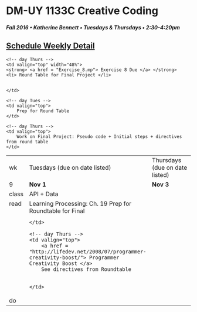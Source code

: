 # DM-UY 1133C Creative Coding
##### Fall 2016 • Katherine Bennett • Tuesdays & Thursdays • 2:30-4:20pm 

## [Schedule Weekly Detail](dm1133-C_Calendar.md) 

<table>
<tr>
<td>wk</td>
<td>Tuesdays (due on date listed)</td>
<td>Thursdays (due on date listed)</td>
</tr>

<!-- dates -->
<tr>
  <td valign="top">9</td>
  <td valign="top" width="48%"><strong>Nov 1</strong></td>
  <td valign="top" width="48%"><strong>Nov 3</strong></td>
</tr>

<!-- class -->
<tr>
	<td valign="top">class</td>
	<!-- day Tues -->
	<td valign="top" width="48%">
	API + Data
	</td>
	

	<!-- day Thurs -->
	<td valign="top" width="48%">
	<strong> <a href = "Exercise_8.mp"> Exercise 8 Due </a> </strong>
	<li> Round Table for Final Project </li>
		
		
	</td>

<!-- homework -->
<tr>
  <td valign="top">read</td>
  	<!-- day Tues -->
  	<td valign="top"> 
		Learning Processing: Ch. 19
		Prep for Roundtable for Final
			

	</td>

  	<!-- day Thurs -->
  	<td valign="top"> 
  		<a href = "http://lifedev.net/2008/07/programmer-creativity-boost/"> Programmer Creativity Boost </a>
        See directives from Roundtable
		
	
  	</td>
 </tr>


 <!-- do -->
<tr>
  <td valign="top">do</td>

	<!-- day Tues -->
 	<td valign="top"> 
 		Prep for Round Table
 	</td>

  	<!-- day Thurs -->
  	<td valign="top">
		Work on Final Project: Pseudo code + Initial steps + directives from round table 
  	</td>
  	
</tr>
</table>